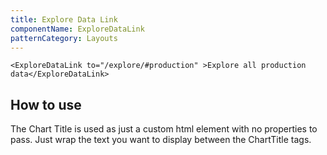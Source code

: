 ```yaml
---
title: Explore Data Link
componentName: ExploreDataLink
patternCategory: Layouts
---
```


```
<ExploreDataLink to="/explore/#production" >Explore all production data</ExploreDataLink>
```

## How to use
The Chart Title is used as just a custom html element with no properties to pass. Just wrap the text you want to display between the ChartTitle tags.

